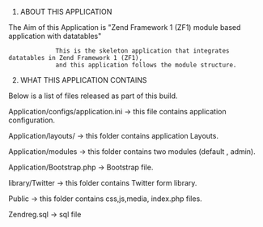 1. ABOUT THIS APPLICATION 
 

The Aim of this Application  is "Zend Framework 1 (ZF1) module based application with datatables"

                 This is the skeleton application that integrates  datatables in Zend Framework 1 (ZF1),
                 and this application follows the module structure.



2. WHAT THIS APPLICATION CONTAINS


Below is a list of files released as part of this build.

 Application/configs/application.ini  → this file contains application configuration.


 Application/layouts/ → this folder contains application Layouts.

 Application/modules  →  this folder contains two modules (default , admin).

Application/Bootstrap.php  → Bootstrap file.

library/Twitter → this folder contains Twitter form library.

Public → this folder contains css,js,media, index.php  files.

Zendreg.sql → sql file

